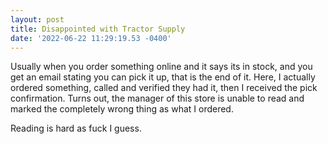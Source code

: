 ```yaml
--- 
layout: post 
title: Disappointed with Tractor Supply 
date: '2022-06-22 11:29:19.53 -0400' 
--- 
```

Usually when you order something online and it says its in stock, and you get an email stating you can pick it 
up, that is the end of it. Here, I actually ordered something, called and verified they had it, then I received 
the pick confirmation. Turns out, the manager of this store is unable to read and marked the completely wrong 
thing as what I ordered. 

Reading is hard as fuck I guess. 
